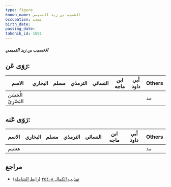 ```yaml
---
type: figure
known_name: الخصيب بن زيد التميمي
occupation: محدث
birth_date:
passing_date:
tahdhib_id: 1691
---
```

##### الخصيب بن زيد التميمي

## رَوَى عَن:
| الاسم               | البخاري | مسلم | الترمذي | النسائي | ابن ماجه | أبي داود | Others |
| ------------------- | ------- | ---- | ------- | ------- | -------- | -------- | ------ |
| الْحَسَن البَصْرِيّ |         |      |         |         |          |          | مد     |
## رَوَى عَنه:
| الاسم | البخاري | مسلم | الترمذي | النسائي | ابن ماجه | أبي داود | Others |
| ----- | ------- | ---- | ------- | ------- | -------- | -------- | ------ |
| هشيم  |         |      |         |         |          |          | مد     |
## مراجع
- [تهذيب الكمال ٨-٢٥٤](obsidian://open?vault=Tahdhib-al-Kamal&file=Figures/١٦٩١-الخصيب%20بن%20زيد%20التميمي) ([رابط الشاملة](https://shamela.ws/book/3722/3965))